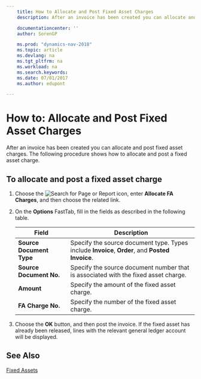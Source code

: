 ```yaml
---
    title: How to Allocate and Post Fixed Asset Charges
    description: After an invoice has been created you can allocate and post fixed asset charges.

    documentationcenter: ''
    author: SorenGP

    ms.prod: "dynamics-nav-2018"
    ms.topic: article
    ms.devlang: na
    ms.tgt_pltfrm: na
    ms.workload: na
    ms.search.keywords:
    ms.date: 07/01/2017
    ms.author: edupont

---
```

# How to: Allocate and Post Fixed Asset Charges
After an invoice has been created you can allocate and post fixed asset charges. The following procedure shows how to allocate and post a fixed asset charge.  

## To allocate and post a fixed asset charge  

1.  Choose the ![Search for Page or Report](../../media/ui-search/search_small.png "Search for Page or Report icon") icon, enter **Allocate FA Charges**, and then choose the related link.  
2.  On the **Options** FastTab, fill in the fields as described in the following table.  

    |Field|Description|  
    |---------------------------------|---------------------------------------|  
    |**Source Document Type**|Specify the source document type. Types include **Invoice**, **Order**, and **Posted Invoice**.|  
    |**Source Document No.**|Specify the source document number that is associated with the fixed asset charge.|  
    |**Amount**|Specify the amount of the fixed asset charge.|  
    |**FA Charge No.**|Specify the number of the fixed asset charge.|  

3.  Choose the **OK** button, and then post the invoice. If the fixed asset has already been released, lines with the relevant general ledger account will be displayed.  

## See Also
[Fixed Assets](../../fa-manage.md) 
